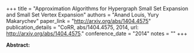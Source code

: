 +++
title = "Approximation Algorithms for Hypergraph Small Set Expansion and Small Set Vertex Expansion"
authors = "Anand Louis, Yury Makarychev"
paper_link = "http://arxiv.org/abs/1404.4575"
publication_details = "CoRR, abs/1404.4575, 2014, url: <a href='http://arxiv.org/abs/1404.4575' target='_blank'>http://arxiv.org/abs/1404.4575</a>."
conference_date = "2014"
notes = ""
+++

<b>Abstract:</b>
